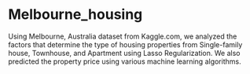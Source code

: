 # Melbourne_housing
Using Melbourne, Australia dataset from Kaggle.com, we analyzed the factors that determine the type of housing properties from Single-family house, Townhouse, and Apartment using Lasso Regularization. We also predicted the property price using various machine learning algorithms.
